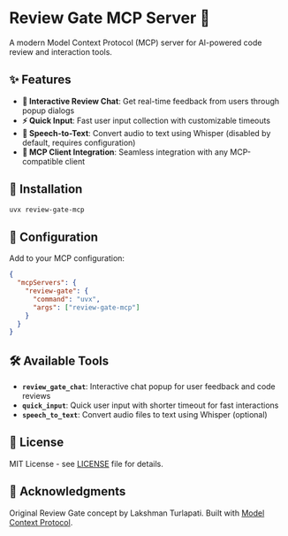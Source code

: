 # Review Gate MCP Server 🚀

A modern Model Context Protocol (MCP) server for AI-powered code review and interaction tools.

## ✨ Features

- **🔄 Interactive Review Chat**: Get real-time feedback from users through popup dialogs
- **⚡ Quick Input**: Fast user input collection with customizable timeouts
- **🎤 Speech-to-Text**: Convert audio to text using Whisper (disabled by default, requires configuration)
- **🎯 MCP Client Integration**: Seamless integration with any MCP-compatible client

## 🚀 Installation

```bash
uvx review-gate-mcp
```

## 🔧 Configuration

Add to your MCP configuration:

```json
{
  "mcpServers": {
    "review-gate": {
      "command": "uvx",
      "args": ["review-gate-mcp"]
    }
  }
}
```

## 🛠️ Available Tools

- **`review_gate_chat`**: Interactive chat popup for user feedback and code reviews
- **`quick_input`**: Quick user input with shorter timeout for fast interactions
- **`speech_to_text`**: Convert audio files to text using Whisper (optional)

## 📄 License

MIT License - see [LICENSE](LICENSE) file for details.

## 🙏 Acknowledgments

Original Review Gate concept by Lakshman Turlapati. Built with [Model Context Protocol](https://modelcontextprotocol.io/).
